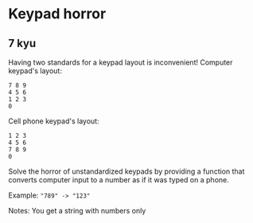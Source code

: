 # Keypad horror
## 7 kyu

Having two standards for a keypad layout is inconvenient!
Computer keypad's layout:
```
7 8 9
4 5 6
1 2 3
0
```
Cell phone keypad's layout:
```
1 2 3
4 5 6
7 8 9
0
```
Solve the horror of unstandardized keypads by providing a function that converts computer input to a number as if it was typed on a phone.

Example:
`"789" -> "123"`

Notes:
You get a string with numbers only

